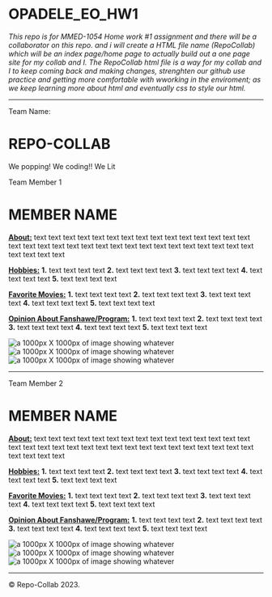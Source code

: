 # OPADELE_EO_HW1
*This repo is for MMED-1054 Home work #1 assignment and there will be a collaborator on this repo. 
and i will create a HTML file name (RepoCollab) which will be an index page/home page to actually build out a one page site for my collab and I.
The RepoCollab html file is a way for my collab and I to keep coming back and making changes, strenghten our github use practice and getting more comfortable with wworking in the enviroment; as we keep learning more about html and eventually css to style our html.*

----------------------------------------------

<!--
This team name is subject to change when and if the collaborator suggests a new one
--->
Team Name:
# REPO-COLLAB  
 We popping! We coding!! We Lit


Team Member 1
# MEMBER NAME
**<u>About:</u>**
text text text text text text text text text text text text text text text text text text text text text text text text text text text text text text text text text text text text 

**<u>Hobbies:</u>**
**1.** text text text text 
**2.** text text text text 
**3.** text text text text 
**4.** text text text text 
**5.** text text text text 

**<u>Favorite Movies:</u>**
**1.** text text text text 
**2.** text text text text 
**3.** text text text text 
**4.** text text text text 
**5.** text text text text

**<u>Opinion About Fanshawe/Program:</u>**
**1.** text text text text 
**2.** text text text text 
**3.** text text text text 
**4.** text text text text 
**5.** text text text text

<!--
![a 1000px X 1000px of image showing whatever](img/images-path.file-extension)
![a 1000px X 1000px of image showing whatever ](img/images-path.file-extension)
![a 1000px X 1000px of image showing whatever](img/images-path.file-extension).

This image code below will break for the obvious reasons... this is just a template.
--->



![a 1000px X 1000px of image showing whatever](img/images-path.file-extension)
![a 1000px X 1000px of image showing whatever ](img/images-path.file-extension)
![a 1000px X 1000px of image showing whatever](img/images-path.file-extension)


-------------------------------------------

Team Member 2
# MEMBER NAME
**<u>About:</u>**
text text text text text text text text text text text text text text text text text text text text text text text text text text text text text text text text text text text text 

**<u>Hobbies:</u>**
**1.** text text text text 
**2.** text text text text 
**3.** text text text text 
**4.** text text text text 
**5.** text text text text 

**<u>Favorite Movies:</u>**
**1.** text text text text 
**2.** text text text text 
**3.** text text text text 
**4.** text text text text 
**5.** text text text text

**<u>Opinion About Fanshawe/Program:</u>**
**1.** text text text text 
**2.** text text text text 
**3.** text text text text 
**4.** text text text text 
**5.** text text text text

<!--
![a 1000px X 1000px of image showing whatever](img/images-path.file-extension)
![a 1000px X 1000px of image showing whatever ](img/images-path.file-extension)
![a 1000px X 1000px of image showing whatever](img/images-path.file-extension).

This image code below will break for the obvious reasons... this is just a template.
--->



![a 1000px X 1000px of image showing whatever](img/images-path.file-extension)
![a 1000px X 1000px of image showing whatever ](img/images-path.file-extension)
![a 1000px X 1000px of image showing whatever](img/images-path.file-extension)

---------------------------------------------
&copy; <!--Team Name--> Repo-Collab 2023.
